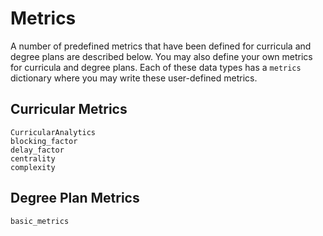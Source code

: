 # Metrics

A number of predefined metrics that have been defined for curricula and degree plans are described below. You may also define your own metrics for curricula and degree plans.  Each of these data types has a `metrics` dictionary where you may write these user-defined metrics. 

## Curricular Metrics

```@docs
CurricularAnalytics
blocking_factor
delay_factor
centrality
complexity
```

## Degree Plan Metrics

```@docs
basic_metrics
```